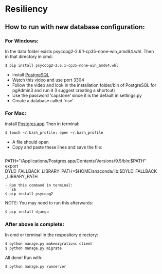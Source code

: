 # Resiliency

## How to run with new database configuration:

### For Windows:  
In the data folder exists psycopg2-2.6.1-cp35-none-win_amd64.whl.
Then in that directory in cmd:
```sh
$ pip install psycopg2-2.6.1-cp35-none-win_amd64.whl
```
- Install [PostgreSQL]  
- Watch this [video] and use port 3304
- Follow the video and look in the installation folder/bin of PostgreSQL for pgAdmin3 and run it (I suggest creating a shortcut)  
- Use the password 'capstone' since it is the default in settings.py
- Create a database called 'rise'

### For Mac:
install [Postgres.app]
Then in terminal:
```sh
$ touch ~/.bash_profile; open ~/.bash_profile
```
- A file should open
- Copy and paste these lines and save the file:  
   ```
PATH="/Applications/Postgres.app/Contents/Versions/9.5/bin:$PATH" 
export DYLD_FALLBACK_LIBRARY_PATH=$HOME/anaconda/lib:$DYLD_FALLBACK_LIBRARY_PATH
   ```
- Run this command in terminal:
```sh
$ pip install psycopg2
```
NOTE: You may need to run this afterwards:
```sh
$ pip install django
```

### After above is complete:
In cmd or terminal in the respository directory:
```sh
$ python manage.py makemigrations client
$ python manage.py migrate
```

All done! Run with:
```sh
$ python manage.py runserver
```
   [Postgres.app]: <http://postgresapp.com/>
   [PostgreSQL]: <http://www.postgresql.org/download/>
   [video]: <https://www.youtube.com/watch?v=-f9lke78g2U>

